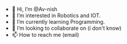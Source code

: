 - 👋 Hi, I’m @Av-nish
- 👀 I’m interested in Robotics and IOT.
- 🌱 I’m currently learning Programming.
- 💞️ I’m looking to collaborate on (i don't know)
- 📫 How to reach me (email)

<!---
Av-nish/Av-nish is a ✨ special ✨ repository because its `README.md` (this file) appears on your GitHub profile.
You can click the Preview link to take a look at your changes.
--->

